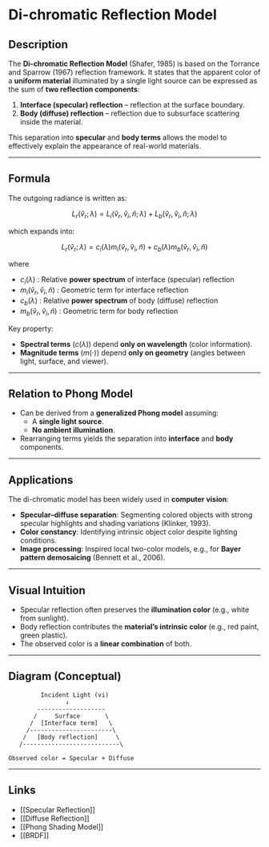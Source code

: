 # Di-chromatic Reflection Model

## Description
The **Di-chromatic Reflection Model** (Shafer, 1985) is based on the Torrance and Sparrow (1967) reflection framework. It states that the apparent color of a **uniform material** illuminated by a single light source can be expressed as the sum of **two reflection components**:

1. **Interface (specular) reflection** – reflection at the surface boundary.  
2. **Body (diffuse) reflection** – reflection due to subsurface scattering inside the material.  

This separation into **specular** and **body terms** allows the model to effectively explain the appearance of real-world materials.

---

## Formula
The outgoing radiance is written as:

$$
L_r(\hat{v}_r; \lambda) = L_i(\hat{v}_r, \hat{v}_i, \hat{n}; \lambda) + L_b(\hat{v}_r, \hat{v}_i, \hat{n}; \lambda)
$$

which expands into:

$$
L_r(\hat{v}_r; \lambda) = c_i(\lambda)m_i(\hat{v}_r, \hat{v}_i, \hat{n}) + c_b(\lambda)m_b(\hat{v}_r, \hat{v}_i, \hat{n})
$$

where  

- $c_i(\lambda)$ : Relative **power spectrum** of interface (specular) reflection  
- $m_i(\hat{v}_r, \hat{v}_i, \hat{n})$ : Geometric term for interface reflection  
- $c_b(\lambda)$ : Relative **power spectrum** of body (diffuse) reflection  
- $m_b(\hat{v}_r, \hat{v}_i, \hat{n})$ : Geometric term for body reflection  

Key property:  
- **Spectral terms** ($c(\lambda)$) depend **only on wavelength** (color information).  
- **Magnitude terms** ($m(\cdot)$) depend **only on geometry** (angles between light, surface, and viewer).  

---

## Relation to Phong Model
- Can be derived from a **generalized Phong model** assuming:  
  - A **single light source**.  
  - **No ambient illumination**.  
- Rearranging terms yields the separation into **interface** and **body** components.  

---

## Applications
The di-chromatic model has been widely used in **computer vision**:  

- **Specular–diffuse separation**: Segmenting colored objects with strong specular highlights and shading variations (Klinker, 1993).  
- **Color constancy**: Identifying intrinsic object color despite lighting conditions.  
- **Image processing**: Inspired local two-color models, e.g., for **Bayer pattern demosaicing** (Bennett et al., 2006).  

---

## Visual Intuition
- Specular reflection often preserves the **illumination color** (e.g., white from sunlight).  
- Body reflection contributes the **material’s intrinsic color** (e.g., red paint, green plastic).  
- The observed color is a **linear combination** of both.  

---

## Diagram (Conceptual)
```
         Incident Light (vi)
                ↓
        -------------------
       /     Surface       \
      /  [Interface term]   \
     /-----------------------\
    /   [Body reflection]     \
   /---------------------------\

Observed color = Specular + Diffuse
```

---

## Links
- [[Specular Reflection]]  
- [[Diffuse Reflection]]  
- [[Phong Shading Model]]  
- [[BRDF]]  
